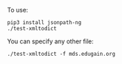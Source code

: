 To use:

```
pip3 install jsonpath-ng
./test-xmltodict 
```

You can specify any other file:
```
./test-xmltodict -f mds.edugain.org
```
